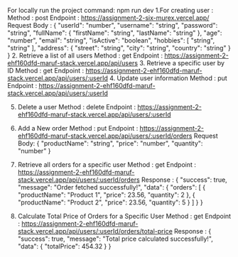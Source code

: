 For locally run the project
command: npm run dev
1.For creating user :
Method : post
Endpoint : https://assignment-2-six-murex.vercel.app/
Request Body :
{
    "userId": "number",
    "username": "string",
    "password": "string",
    "fullName": {
        "firstName": "string",
        "lastName": "string"
    },
    "age": "number",
    "email": "string",
    "isActive": "boolean",
    "hobbies": [
        "string",
        "string"
    ],
    "address": {
        "street": "string",
        "city": "string",
        "country": "string"
    }
}
2. Retrieve a list of all users
Method : get
Endpoint : https://assignment-2-ehf160dfd-maruf-stack.vercel.app/api/users
3. Retrieve a specific user by ID
Method : get
Endpoint : https://assignment-2-ehf160dfd-maruf-stack.vercel.app/api/users/:userId
4. Update user information
Method : put
Endpoint : https://assignment-2-ehf160dfd-maruf-stack.vercel.app/api/users/:userId

5. Delete a user
Method : delete
Endpoint : https://assignment-2-ehf160dfd-maruf-stack.vercel.app/api/users/:userId

6. Add a New order
Method : put
Endpoint : https://assignment-2-ehf160dfd-maruf-stack.vercel.app/api/users/:userId/orders
Request Body:
{
  "productName": "string",
  "price": "number",
  "quantity": "number"
}
7. Retrieve all orders for a specific user
Method : get
Endpoint :  https://assignment-2-ehf160dfd-maruf-stack.vercel.app/api/users/:userId/orders
Response :
{
  "success": true,
  "message": "Order fetched successfully!",
  "data": {
    "orders": [
      {
        "productName": "Product 1",
        "price": 23.56,
        "quantity": 2
      },
      {
        "productName": "Product 2",
        "price": 23.56,
        "quantity": 5
      }
    ]
  }
}
8. Calculate Total Price of Orders for a Specific User
Method : get
Endpoint :  https://assignment-2-ehf160dfd-maruf-stack.vercel.app/api/users/:userId/orders/total-price
Response :
{
  "success": true,
  "message": "Total price calculated successfully!",
  "data": {
    "totalPrice": 454.32
  }
}